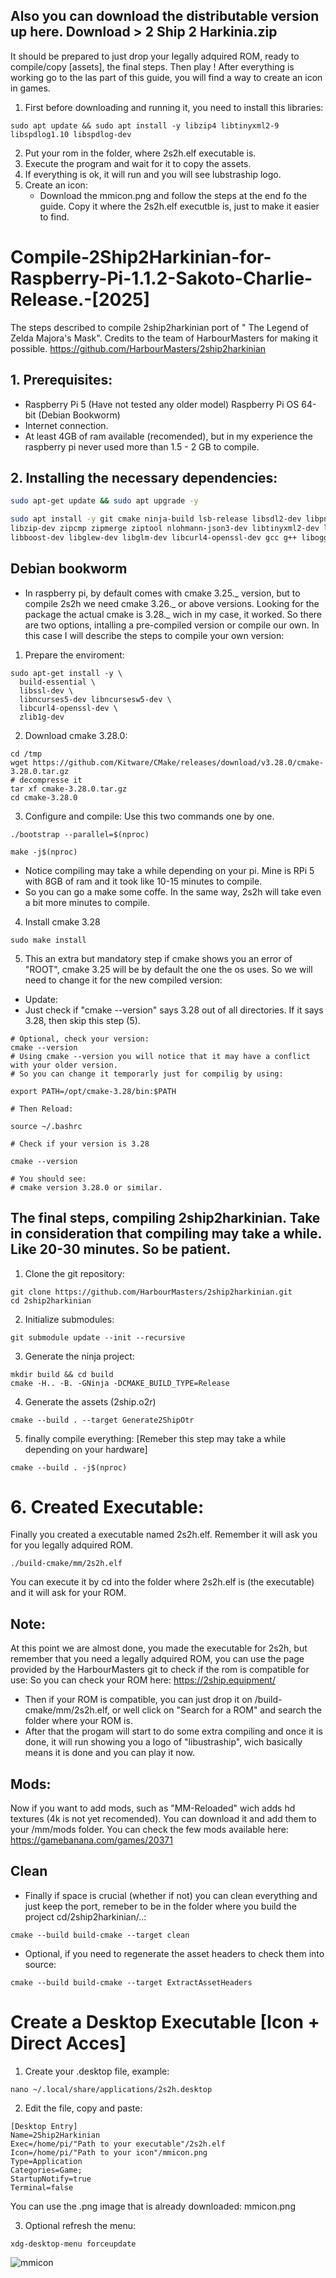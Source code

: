 ## Also you can download the distributable version up here. Download > 2 Ship 2 Harkinia.zip
It should be prepared to just drop your legally adquired ROM, ready to compile/copy [assets], the final steps. Then play !
After everything is working go to the las part of this guide, you will find a way to create an icon in games.

1) First before downloading and running it, you need to install this libraries:
```
sudo apt update && sudo apt install -y libzip4 libtinyxml2-9 libspdlog1.10 libspdlog-dev

```
2) Put your rom in the folder, where 2s2h.elf executable is.
3) Execute the program and wait for it to copy the assets.
4) If everything is ok, it will run and you will see lubstraship logo.
5) Create an icon:
   - Download the mmicon.png and follow the steps at the end fo the guide. Copy it where the 2s2h.elf executble is, just to make it easier to find.

# Compile-2Ship2Harkinian-for-Raspberry-Pi-1.1.2-Sakoto-Charlie-Release.-[2025]
The steps described to compile 2ship2harkinian port of " The Legend of Zelda Majora's Mask".
Credits to the team of HarbourMasters for making it possible.
https://github.com/HarbourMasters/2ship2harkinian

## 1. Prerequisites:

- Raspberry Pi 5 (Have not tested any older model) Raspberry Pi OS 64-bit (Debian Bookworm)
- Internet connection.
- At least 4GB of ram available (recomended), but in my experience the raspberry pi never used more than 1.5 - 2 GB to compile.

## 2. Installing the necessary dependencies:

```bash
sudo apt-get update && sudo apt upgrade -y

sudo apt install -y git cmake ninja-build lsb-release libsdl2-dev libpng-dev libsdl2-net-dev \
libzip-dev zipcmp zipmerge ziptool nlohmann-json3-dev libtinyxml2-dev libspdlog-dev \
libboost-dev libglew-dev libglm-dev libcurl4-openssl-dev gcc g++ libogg-dev libvorbis-dev libvorbisenc-dev libbz2-dev libopus-dev libopusfile-dev pkg-config

```

## Debian bookworm 
- In raspberry pi, by default comes with cmake 3.25._ version, but to compile 2s2h we need cmake 3.26._ or above versions. Looking for the package the actual cmake is 3.28._ wich in my case, it worked. So there are two options, intalling a pre-compiled version or compile our own.
In this case I will describe the steps to compile your own version:

1) Prepare the enviroment:
```
sudo apt-get install -y \
  build-essential \
  libssl-dev \
  libncurses5-dev libncursesw5-dev \
  libcurl4-openssl-dev \
  zlib1g-dev
```
2) Download cmake 3.28.0:
```
cd /tmp
wget https://github.com/Kitware/CMake/releases/download/v3.28.0/cmake-3.28.0.tar.gz
# decompresse it
tar xf cmake-3.28.0.tar.gz
cd cmake-3.28.0
```
3) Configure and compile:
Use this two commands one by one.
```
./bootstrap --parallel=$(nproc)

make -j$(nproc)
```
- Notice compiling may take a while depending on your pi. Mine is RPi 5  with 8GB of ram and it took like 10-15 minutes to compile.
- So you can go a make some coffe. In the same way, 2s2h will take even a bit more minutes to compile.

4) Install cmake 3.28
```
sudo make install
```
5) This an extra but mandatory step if cmake shows you an error of "ROOT", cmake 3.25 will be by default the one the os uses. So we will need to change it for the new compiled version:

- Update:
- Just check if "cmake --version" says 3.28 out of all directories. If it says 3.28, then skip this step (5).
  
```
# Optional, check your version:
cmake --version
# Using cmake --version you will notice that it may have a conflict with your older version.
# So you can change it temporarly just for compilig by using:

export PATH=/opt/cmake-3.28/bin:$PATH

# Then Reload:

source ~/.bashrc

# Check if your version is 3.28

cmake --version

# You should see:
# cmake version 3.28.0 or similar.
```

## The final steps, compiling 2ship2harkinian. Take in consideration that compiling may take a while. Like 20-30 minutes. So be patient.

1) Clone the git repository:
```
git clone https://github.com/HarbourMasters/2ship2harkinian.git
cd 2ship2harkinian
```

2) Initialize submodules:
```
git submodule update --init --recursive
```

3) Generate the ninja project:
```
mkdir build && cd build
cmake -H.. -B. -GNinja -DCMAKE_BUILD_TYPE=Release
```

4)  Generate the assets (2ship.o2r)
```
cmake --build . --target Generate2ShipOtr
```

5) finally compile everything: [Remeber this step may take a while depending on your hardware]
```
cmake --build . -j$(nproc)   
```

# 6. Created Executable:
Finally you created a executable named 2s2h.elf. Remember it will ask you for you legally adquired ROM.
```
./build-cmake/mm/2s2h.elf
```
You can execute it by cd into the folder where 2s2h.elf is (the executable) and it will ask for your ROM.

## Note:
At this point we are almost done, you made the executable for 2s2h, but remember that you need a legally adquired ROM, you can use the page provided by the HarbourMasters git to check if the rom is compatible for use:
So you can check your ROM here:
https://2ship.equipment/

- Then if your ROM is compatible, you can just drop it on /build-cmake/mm/2s2h.elf, or well click on "Search for a ROM" and search the folder where your ROM is.
- After that the progam will start to do some extra compiling and once it is done, it will run showing you a logo of "libustraship", wich basically means it is done and you can play it now.

## Mods:
Now if you want to add mods, such as "MM-Reloaded" wich adds hd textures (4k is not yet recomended). You can download it and add them to your /mm/mods folder. You can check the few mods available here:
https://gamebanana.com/games/20371

## Clean
- Finally if space is crucial (whether if not) you can clean everything and just keep the port, remeber to be in the folder where you build the project cd/2ship2harkinian/..:
```
cmake --build build-cmake --target clean
```
- Optional, if you need to regenerate the asset headers to check them into source:
```
cmake --build build-cmake --target ExtractAssetHeaders
```

# Create a Desktop Executable [Icon + Direct Acces]

1) Create your .desktop file, example:
```
nano ~/.local/share/applications/2s2h.desktop
```

2) Edit the file, copy and paste:
```
[Desktop Entry]
Name=2Ship2Harkinian
Exec=/home/pi/"Path to your executable"/2s2h.elf
Icon=/home/pi/"Path to your icon"/mmicon.png
Type=Application
Categories=Game;
StartupNotify=true
Terminal=false
```
You can use the .png image that is already downloaded: mmicon.png

3) Optional refresh the menu:
```
xdg-desktop-menu forceupdate
```
![mmicon](https://github.com/user-attachments/assets/4d680a59-dee8-44e7-8edc-3b8679e36a48)
